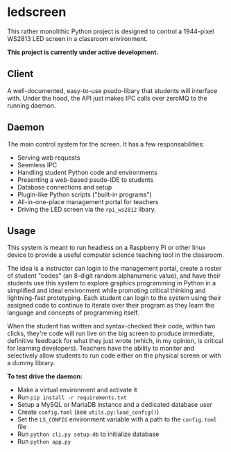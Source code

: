 # ledscreen

This rather monolithic Python project is designed to control a 1944-pixel WS2813 LED screen in a classroom environment.

<b>This project is currently under active development.</b>

## Client

A well-documented, easy-to-use psudo-libary that students will interface with. Under the hood, the API just makes IPC calls over zeroMQ to the running daemon.

## Daemon

The main control system for the screen. It has a few responsabilities:

- Serving web requests
- Seemless IPC
- Handling student Python code and environments
- Presenting a web-based psudo-IDE to students
- Database connections and setup
- Plugin-like Python scripts ("built-in programs")
- All-in-one-place management portal for teachers
- Driving the LED screen via the `rpi_ws2812` libary.

## Usage

This system is meant to run headless on a Raspberry Pi or other linux device to provide a useful computer science teaching tool in the classroom.

The idea is a instructor can login to the management portal, create a roster of student "codes" (an 8-digit random alphanumeric value), and have their students use this system to explore graphics programming in Python in a simplified and ideal environment while promoting critical thinking and lightning-fast prototyping. Each student can login to the system using their assigned code to continue to iterate over their program as they learn the language and concepts of programming itself.

When the student has written and syntax-checked their code, within two clicks, they're code will run live on the big screen to produce immediate, definitive feedback for what they just wrote (which, in my opinion, is critical for learning developers). Teachers have the ability to monitor and selectively allow students to run code either on the physical screen or with a dummy library.

<b>To test drive the daemon:</b>

- Make a virtual environment and activate it
- Run `pip install -r requirements.txt`
- Setup a MySQL or MariaDB instance and a dedicated database user
- Create `config.toml` (see `utils.py:load_config()`)
- Set the `LS_CONFIG` environment variable with a path to the `config.toml` file
- Run `python cli.py setup-db` to initialize database
- Run `python app.py`